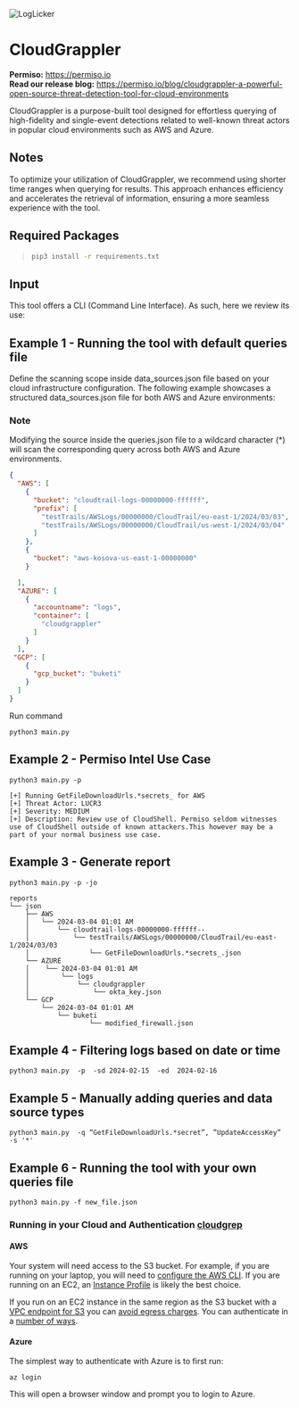 ![LogLicker](https://permiso.io/hubfs/Cloud-Grappler.png "CloudGrappler Logo")
# CloudGrappler
**Permiso:** https://permiso.io  
**Read our release blog:** https://permiso.io/blog/cloudgrappler-a-powerful-open-source-threat-detection-tool-for-cloud-environments

CloudGrappler is a purpose-built tool designed for effortless querying of high-fidelity and single-event detections related to well-known threat actors in popular cloud environments such as AWS and Azure.

## Notes

To optimize your utilization of CloudGrappler, we recommend using shorter time ranges when querying for results. This approach enhances efficiency and accelerates the retrieval of information, ensuring a more seamless experience with the tool.

## Required Packages

>```bash
>pip3 install -r requirements.txt
>```


## Input

This tool offers a CLI (Command Line Interface). As such, here we review its use:

## Example 1 - Running the tool with default queries file

Define the scanning scope inside data_sources.json file based on your cloud infrastructure configuration. The following example showcases a structured data_sources.json file for both AWS and Azure environments:

### Note

Modifying the source inside the queries.json file to a wildcard character (*) will scan the corresponding query across both AWS and Azure environments.

```json
{
  "AWS": [
    {
      "bucket": "cloudtrail-logs-00000000-ffffff",
      "prefix": [
        "testTrails/AWSLogs/00000000/CloudTrail/eu-east-1/2024/03/03",
        "testTrails/AWSLogs/00000000/CloudTrail/us-west-1/2024/03/04"
      ]
    },
    {
      "bucket": "aws-kosova-us-east-1-00000000"
    }

  ],
  "AZURE": [
    {
      "accountname": "logs",
      "container": [
        "cloudgrappler"
      ]
    }
  ],
 "GCP": [
    {
      "gcp_bucket": "buketi"
    }
  ]
}
```

Run command

```python3 main.py```

## Example 2 - Permiso Intel Use Case

``` python3 main.py -p ```

``` text
[+] Running GetFileDownloadUrls.*secrets_ for AWS 
[+] Threat Actor: LUCR3 
[+] Severity: MEDIUM 
[+] Description: Review use of CloudShell. Permiso seldom witnesses use of CloudShell outside of known attackers.This however may be a part of your normal business use case. 

```

## Example 3 - Generate report

``` python3 main.py -p -jo ```

``` text
reports
└── json
    ├── AWS
    │   └── 2024-03-04 01:01 AM
    │       └── cloudtrail-logs-00000000-ffffff--
    │           └── testTrails/AWSLogs/00000000/CloudTrail/eu-east-1/2024/03/03
    │               └── GetFileDownloadUrls.*secrets_.json
    └── AZURE
    │    └── 2024-03-04 01:01 AM
    │        └── logs
    │            └── cloudgrappler
    │                └── okta_key.json
    └── GCP
        └── 2024-03-04 01:01 AM
            └── buketi
                    └── modified_firewall.json
```

## Example 4 - Filtering logs based on date or time

```python3 main.py  -p  -sd 2024-02-15  -ed  2024-02-16```


## Example 5 - Manually adding queries and data source types

```python3 main.py  -q “GetFileDownloadUrls.*secret”, ”UpdateAccessKey”  -s '*'```


## Example 6 - Running the tool with your own queries file

``` python3 main.py -f new_file.json ```


### Running in your Cloud and Authentication [cloudgrep](https://github.com/cado-security/cloudgrep)

#### AWS

Your system will need access to the S3 bucket. For example, if you are running on your laptop, you will need to [configure the AWS CLI](https://docs.aws.amazon.com/cli/latest/userguide/cli-chap-configure.html).
If you are running on an EC2, an [Instance Profile](https://devopscube.com/aws-iam-role-instance-profile/) is likely the best choice.

If you run on an EC2 instance in the same region as the S3 bucket with a [VPC endpoint for S3](https://aws.amazon.com/blogs/architecture/overview-of-data-transfer-costs-for-common-architectures/) you can [avoid egress charges](https://awsmadeeasy.com/blog/aws-s3-vpc-endpoint-transfer-cost-reduction/).
You can authenticate in a [number of ways](https://docs.aws.amazon.com/cli/latest/userguide/cli-chap-configure.html).

#### Azure

The simplest way to authenticate with Azure is to first run:

``` az login ```

This will open a browser window and prompt you to login to Azure.
